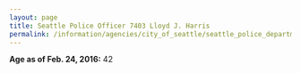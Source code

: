 ```yaml
---
layout: page
title: Seattle Police Officer 7403 Lloyd J. Harris
permalink: /information/agencies/city_of_seattle/seattle_police_department/copbook/7403/
---
```


**Age as of Feb. 24, 2016:** 42
